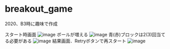 # breakout_game
2020、B3時に趣味で作成

スタート時画面
![image](https://user-images.githubusercontent.com/93174237/170656283-a4c7febb-34cf-4948-b388-4324278cc6d7.png)
ボールが増える
![image](https://user-images.githubusercontent.com/93174237/170661800-2a356512-9f9f-4be3-94ba-376b5b1320cf.png)
青(赤)ブロックは2(3)回当てる必要がある
![image](https://user-images.githubusercontent.com/93174237/170661812-9b1596d5-a873-4547-87af-e27eb4fc9e00.png)
結果画面．Retryボタンで再スタート
![image](https://user-images.githubusercontent.com/93174237/170661817-14d2ceee-a975-4574-b4e9-6bc1df184e2b.png)
